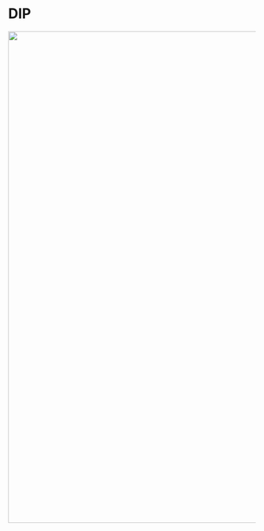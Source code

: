 # DIP

<p align="center">
  <img width="1000" src="file:///C:/Users/DELL/Pictures/Screenshots/basic%20copy.png">
</p>
